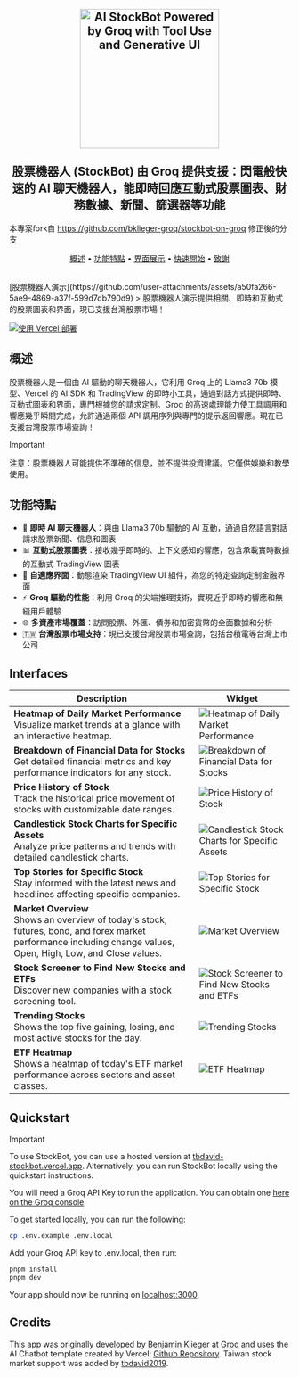 <h2 align="center">
 <br>
 <img src="https://i.imgur.com/f1C7EdN.png" alt="AI StockBot Powered by Groq with Tool Use and Generative UI" width="250">
 <br>
 <br>
 股票機器人 (StockBot) 由 Groq 提供支援：閃電般快速的 AI 聊天機器人，能即時回應互動式股票圖表、財務數據、新聞、篩選器等功能
 <br>
</h2>

本專案fork自 https://github.com/bklieger-groq/stockbot-on-groq
修正後的分支

<p align="center">
 <a href="#概述">概述</a> •
 <a href="#功能特點">功能特點</a> •
 <a href="#Interfaces">界面展示</a> •
 <a href="#Quickstart">快速開始</a> •
 <a href="#Credits">致謝</a>
</p>

<br>
[股票機器人演示](https://github.com/user-attachments/assets/a50fa266-5ae9-4869-a37f-599d7db790d9)
> 股票機器人演示提供相關、即時和互動式的股票圖表和界面，現已支援台灣股票市場！

[![使用 Vercel 部署](https://vercel.com/button)](https://vercel.com/new/clone?repository-url=https%3A%2F%2Fgithub.com%2Ftbdavid2019%2Fstockbot&env=GROQ_API_KEY&envDescription=Get%20a%20Groq%20API%20Key&envLink=https%3A%2F%2Fconsole.groq.com%2Fkeys&project-name=stockbot-clone&repository-name=stockbot-clone&demo-title=StockBot&demo-description=Build%20a%20lightning-fast%20AI%20chatbot%20powered%20by%20Groq%20and%20Vercel%20AI%20SDK%20that%20responds%20with%20live%20stock%20charts%2C%20financials%2C%20news%2C%20and%20screeners.&demo-url=https%3A%2F%2Fgroq-stockbot.vercel.app%2F&demo-image=https%3A%2F%2Fi.imgur.com%2FjJfm8mm.png)

## 概述

股票機器人是一個由 AI 驅動的聊天機器人，它利用 Groq 上的 Llama3 70b 模型、Vercel 的 AI SDK 和 TradingView 的即時小工具，通過對話方式提供即時、互動式圖表和界面，專門根據您的請求定制。Groq 的高速處理能力使工具調用和響應幾乎瞬間完成，允許通過兩個 API 調用序列與專門的提示返回響應。現在已支援台灣股票市場查詢！

> [!IMPORTANT]
>  注意：股票機器人可能提供不準確的信息，並不提供投資建議。它僅供娛樂和教學使用。

## 功能特點

- 🤖 **即時 AI 聊天機器人**：與由 Llama3 70b 驅動的 AI 互動，通過自然語言對話請求股票新聞、信息和圖表
- 📊 **互動式股票圖表**：接收幾乎即時的、上下文感知的響應，包含承載實時數據的互動式 TradingView 圖表
- 🔄 **自適應界面**：動態渲染 TradingView UI 組件，為您的特定查詢定制金融界面
- ⚡ **Groq 驅動的性能**：利用 Groq 的尖端推理技術，實現近乎即時的響應和無縫用戶體驗
- 🌐 **多資產市場覆蓋**：訪問股票、外匯、債券和加密貨幣的全面數據和分析
- 🇹🇼 **台灣股票市場支持**：現已支援台灣股票市場查詢，包括台積電等台灣上市公司

## Interfaces
| Description | Widget |
|-------------|--------|
| **Heatmap of Daily Market Performance**<br>Visualize market trends at a glance with an interactive heatmap. | ![Heatmap of Daily Market Performance](https://github.com/user-attachments/assets/2e3919a3-280b-4be4-adcd-a1ff636bff3e) |
| **Breakdown of Financial Data for Stocks**<br>Get detailed financial metrics and key performance indicators for any stock. | ![Breakdown of Financial Data for Stocks](https://github.com/user-attachments/assets/c1c32dac-8295-4efb-ac1e-2eea8a89e7db) |
| **Price History of Stock**<br>Track the historical price movement of stocks with customizable date ranges. | ![Price History of Stock](https://github.com/user-attachments/assets/f588068e-4d95-4188-96fd-866d355c993e) |
| **Candlestick Stock Charts for Specific Assets**<br>Analyze price patterns and trends with detailed candlestick charts. | ![Candlestick Stock Charts for Specific Assets](https://github.com/user-attachments/assets/ce9ea4a8-a1fe-4ce7-be60-3f5d64d50ced) |
| **Top Stories for Specific Stock**<br>Stay informed with the latest news and headlines affecting specific companies. | ![Top Stories for Specific Stock](https://github.com/user-attachments/assets/fa0693f4-8eca-4d5c-90e7-42afda0d8acc) |
| **Market Overview**<br>Shows an overview of today's stock, futures, bond, and forex market performance including change values, Open, High, Low, and Close values. | ![Market Overview](https://github.com/user-attachments/assets/79048f3b-9153-41f9-8de5-6b3d45f331dd) |
| **Stock Screener to Find New Stocks and ETFs**<br>Discover new companies with a stock screening tool. | ![Stock Screener to Find New Stocks and ETFs](https://github.com/user-attachments/assets/8ecadec9-69a1-4e18-a9fe-7b30df9f6ff5) |
| **Trending Stocks**<br>Shows the top five gaining, losing, and most active stocks for the day. | ![Trending Stocks](https://github.com/user-attachments/assets/848c1ebf-7828-4116-a041-6f0ba7156bd5) |
| **ETF Heatmap**<br>Shows a heatmap of today's ETF market performance across sectors and asset classes. | ![ETF Heatmap](https://github.com/user-attachments/assets/cb2b29d9-acb7-4c8f-90c7-0390e72907f6) |

## Quickstart

> [!IMPORTANT]
> To use StockBot, you can use a hosted version at [tbdavid-stockbot.vercel.app](https://tbdavid-stockbot.vercel.app/).
> Alternatively, you can run StockBot locally using the quickstart instructions.


You will need a Groq API Key to run the application. You can obtain one [here on the Groq console](https://console.groq.com/keys).

To get started locally, you can run the following:

```bash
cp .env.example .env.local
```

Add your Groq API key to .env.local, then run:

```bash
pnpm install
pnpm dev
```

Your app should now be running on [localhost:3000](http://localhost:3000/).



## Credits

This app was originally developed by [Benjamin Klieger](https://x.com/benjaminklieger) at [Groq](https://groq.com) and uses the AI Chatbot template created by Vercel: [Github Repository](https://github.com/vercel/ai-chatbot). Taiwan stock market support was added by [tbdavid2019](https://github.com/tbdavid2019).
